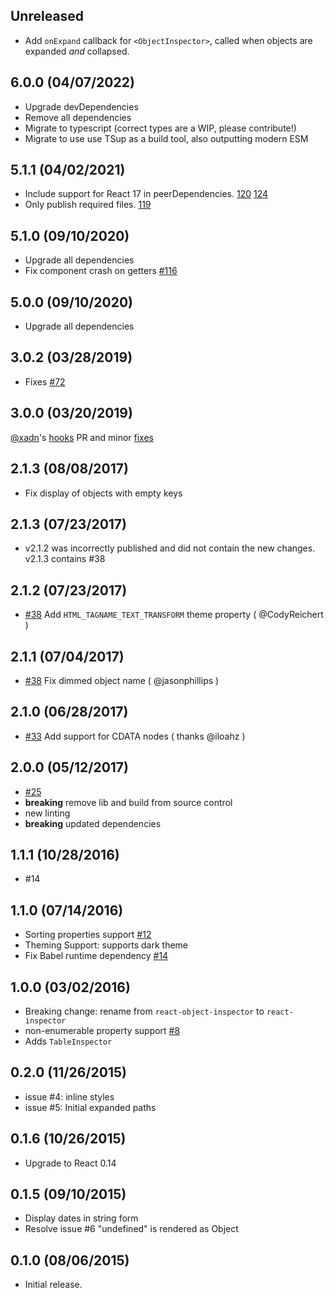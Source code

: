 ## Unreleased
- Add `onExpand` callback for `<ObjectInspector>`, called when objects are expanded *and* collapsed.

## 6.0.0 (04/07/2022)
- Upgrade devDependencies
- Remove all dependencies
- Migrate to typescript (correct types are a WIP, please contribute!)
- Migrate to use use TSup as a build tool, also outputting modern ESM

## 5.1.1 (04/02/2021)
- Include support for React 17 in peerDependencies. [120](https://github.com/storybookjs/react-inspector/pull/120) [124](https://github.com/storybookjs/react-inspector/pull/124)
- Only publish required files. [119](https://github.com/storybookjs/react-inspector/pull/119)

## 5.1.0 (09/10/2020)
- Upgrade all dependencies
- Fix component crash on getters [#116](https://github.com/storybookjs/react-inspector/pull/116)

## 5.0.0 (09/10/2020)
- Upgrade all dependencies

## 3.0.2 (03/28/2019)
- Fixes [#72](https://github.com/xyc/react-inspector/issues/72)

## 3.0.0 (03/20/2019)
[@xadn](https://github.com/xadn)'s [hooks](https://github.com/xyc/react-inspector/pull/68) PR and minor [fixes](https://github.com/xyc/react-inspector/pull/70)

## 2.1.3 (08/08/2017)
- Fix display of objects with empty keys

## 2.1.3 (07/23/2017)
- v2.1.2 was incorrectly published and did not contain the new
  changes. v2.1.3 contains #38

## 2.1.2 (07/23/2017)
- [#38](https://github.com/xyc/react-inspector/issues/38) Add
  `HTML_TAGNAME_TEXT_TRANSFORM` theme property ( @CodyReichert )

## 2.1.1 (07/04/2017)
- [#38](https://github.com/xyc/react-inspector/issues/35) Fix dimmed object name ( @jasonphillips )

## 2.1.0 (06/28/2017)
- [#33](https://github.com/xyc/react-inspector/issues/33) Add support for CDATA nodes ( thanks @iloahz )

## 2.0.0 (05/12/2017)
- [#25](https://github.com/xyc/react-inspector/issues/25)
- **breaking** remove lib and build from source control
- new linting
- **breaking** updated dependencies

## 1.1.1 (10/28/2016)
- #14

## 1.1.0 (07/14/2016)
- Sorting properties support [#12](https://github.com/xyc/react-inspector/issues/12)
- Theming Support: supports dark theme
- Fix Babel runtime dependency [#14](https://github.com/xyc/react-inspector/issues/14)

## 1.0.0 (03/02/2016)
- Breaking change: rename from `react-object-inspector` to `react-inspector`
- non-enumerable property support [#8](https://github.com/xyc/react-inspector/issues/8)
- Adds `TableInspector`

## 0.2.0 (11/26/2015)
- issue #4: inline styles
- issue #5: Initial expanded paths

## 0.1.6 (10/26/2015)
- Upgrade to React 0.14

## 0.1.5 (09/10/2015)
- Display dates in string form
- Resolve issue #6 "undefined" is rendered as Object

## 0.1.0 (08/06/2015)
- Initial release.
